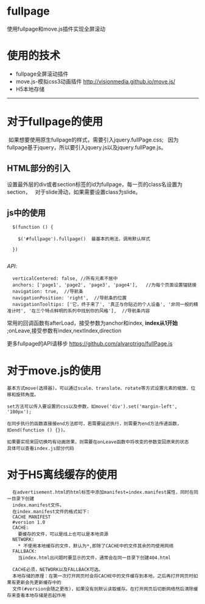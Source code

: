 # fullpage
使用fullpage和move.js插件实现全屏滚动  
  
# 使用的技术  
* fullpage全屏滚动插件  
* move.js-模拟css3动画插件  http://visionmedia.github.io/move.js/  
* H5本地存储  
*** 

# 对于fullpage的使用  

  如果想要使用原生fullpage的样式，需要引入jquery.fullPage.css;  
因为fullpage基于jquery，所以要引入jquery.js以及jquery.fullPage.js。

## HTML部分的引入  
设置最外层的div或者section标签的id为fullpage，每一页的class名设置为section，  
对于slide滑动，如果需要设置class为slide。  

## js中的使用  

```
  $(function () {  
  
    $('#fullpage').fullpage()  最基本的用法，调用默认样式
    
  })  
  
```   

*API*:   

```    
  verticalCentered: false, //所有元素不居中
  anchors: ['page1', 'page2', 'page3', 'page4'],   //为每个页面设置锚链接
  navigation: true,  //导航条
  navigationPosition: 'right',  //导航条的位置
  navigationTooltips: ['它，终于来了', '真正与你贴近的个人设备', '非同一般的精准计时', '在三个特点鲜明的系列中找到你的风格'],  //导航条内容
```  

常用的回调函数有afterLoad，接受参数为anchor和index, **index从1开始** ;onLeave,接受参数有index,nextIndex,direction    

更多fullpage的API请移步 https://github.com/alvarotrigo/fullPage.js   

# 对于move.js的使用  

```  
基本方式move(选择器)。可以通过scale、translate、rotate等方式设置元素的缩放、位移和旋转角度。    

set方法可以传入要设置的css以及参数，如move('div').set('margin-left', '100px');    

在同步执行的函数直接接end方法即可，若需要延迟执行，则需要为end方法传递函数，
如end(function () {})。    

如果要实现来回切换均有动画效果，则需要在onLeave函数中将改变的参数变回原来的状态
具体可以查看index.js部分代码

```  
  
# 对于H5离线缓存的使用

```  
  在advertisement.html的html标签中添加manifest=index.manifest属性，同时在同一目录下创建
  index.manifest文件。  
  在index.manifest文件的格式如下:
  CACHE MANIFEST
  #version 1.0
  CACHE:  
    要缓存的文件，可以是线上也可以是本地资源
  NETWORK:
    * 不使用本地缓存的文件，默认为*,即除了CACHE中的文件其余的均使用网络
  FALLBACK:
    当index.html出问题时要显示的文件，通常会在同一目录下创建404.html
  
  CACHE必须，NETWORK以及FALLBACK可选。  
  本地存储的原理：在第一次打开网页时会将CACHE中的文件缓存到本地，之后再打开网页时如果有更新会先更新缓存中的  
  文件(#version会随之更改)，如果没有则默认读取缓存。在打开网页后切断网络然后清除缓存来查看本地存储是否起作用  
  
```

